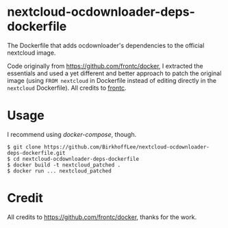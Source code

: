 # nextcloud-ocdownloader-deps-dockerfile
The Dockerfile that adds ocdownloader's dependencies to the official nextcloud image.  

Code originally from https://github.com/frontc/docker, I extracted the essentials and used a yet different and better approach to patch the original image (using `FROM nextcloud` in Dockerfile instead of editing directly in the `nextcloud` Dockerfile). All credits to [frontc](https://github.com/frontc).

# Usage
I recommend using *docker-compose*, though.
```
$ git clone https://github.com/BirkhoffLee/nextcloud-ocdownloader-deps-dockerfile.git
$ cd nextcloud-ocdownloader-deps-dockerfile
$ docker build -t nextcloud_patched .
$ docker run ... nextcloud_patched
```

# Credit
All credits to https://github.com/frontc/docker, thanks for the work.
